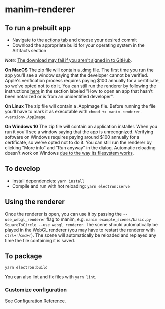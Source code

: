 # manim-renderer

## To run a prebuilt app
* Navigate to the [actions tab](https://github.com/ManimCommunity/manim-renderer/actions) and choose your desired commit
* Download the appropriate build for your operating system in the Artifacts section

*Note:* [The download may fail if you aren't signed in to GitHub](https://github.com/actions/upload-artifact/issues/51).

**On MacOS** The zip file will contain a .dmg file. The first time you run the app you'll see a window saying that the developer cannot be verified. Apple's verification process requires paying $100 annually for a certificate, so we've opted not to do it. You can still run the renderer by following the instructions [here](https://support.apple.com/en-us/HT202491) in the section labeled "How to open an app that hasn’t been notarized or is from an unidentified developer".

**On Linux** The zip file will contain a .AppImage file. Before running the file you'll have to mark it as executable with `chmod +x manim-renderer-<version>.AppImage`.

**On Windows 10** The zip file will contain an application installer. When you run it you'll see a window saying that the app is unrecognized. Verifying software on Windows requires paying around $100 annually for a certificate, so we've opted not to do it. You can still run the renderer by clicking "More info" and "Run anyway" in the dialog. Automatic reloading doesn't work on Windows [due to the way its filesystem works](https://github.com/gorakhargosh/watchdog/issues/393).

## To develop
* Install dependencies: `yarn install`
* Compile and run with hot reloading: `yarn electron:serve`

## Using the renderer
Once the renderer is open, you can use it by passing the `--use_webgl_renderer` flag to manim, e.g. `manim example_scenes/basic.py SquareToCircle --use_webgl_renderer`. The scene should automatically be played in the WebGL renderer (you may have to restart the renderer with `ctrl+r`/`cmd+r`).
The scene will automatically be reloaded and replayed any time the file containing it is saved.

## To package
`yarn electron:build`

You can also lint and fix files with `yarn lint`.

### Customize configuration
See [Configuration Reference](https://cli.vuejs.org/config/).
